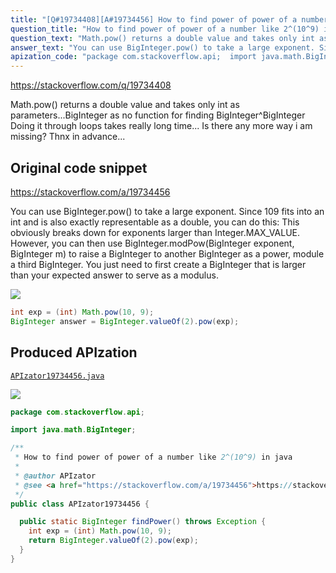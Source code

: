 ```yaml
---
title: "[Q#19734408][A#19734456] How to find power of power of a number like 2^(10^9) in java"
question_title: "How to find power of power of a number like 2^(10^9) in java"
question_text: "Math.pow() returns a double value and takes only int as parameters...BigInteger as no function for finding BigInteger^BigInteger Doing it through loops takes really long time... Is there any more way i am missing? Thnx in advance..."
answer_text: "You can use BigInteger.pow() to take a large exponent. Since 109 fits into an int and is also exactly representable as a double, you can do this: This obviously breaks down for exponents larger than Integer.MAX_VALUE. However, you can then use BigInteger.modPow(BigInteger exponent, BigInteger m) to raise a BigInteger to another BigInteger as a power, module a third BigInteger. You just need to first create a BigInteger that is larger than your expected answer to serve as a modulus."
apization_code: "package com.stackoverflow.api;  import java.math.BigInteger;  /**  * How to find power of power of a number like 2^(10^9) in java  *  * @author APIzator  * @see <a href=\"https://stackoverflow.com/a/19734456\">https://stackoverflow.com/a/19734456</a>  */ public class APIzator19734456 {    public static BigInteger findPower() throws Exception {     int exp = (int) Math.pow(10, 9);     return BigInteger.valueOf(2).pow(exp);   } }"
---
```


https://stackoverflow.com/q/19734408

Math.pow() returns a double value and takes only int as parameters...BigInteger as no function for finding BigInteger^BigInteger
Doing it through loops takes really long time...
Is there any more way i am missing?
Thnx in advance...



## Original code snippet

https://stackoverflow.com/a/19734456

You can use BigInteger.pow() to take a large exponent. Since 109 fits into an int and is also exactly representable as a double, you can do this:
This obviously breaks down for exponents larger than Integer.MAX_VALUE. However, you can then use BigInteger.modPow(BigInteger exponent, BigInteger m) to raise a BigInteger to another BigInteger as a power, module a third BigInteger. You just need to first create a BigInteger that is larger than your expected answer to serve as a modulus.

<div class="code-logo"><img src="/stackoverflow.png" /></div>

```java
int exp = (int) Math.pow(10, 9);
BigInteger answer = BigInteger.valueOf(2).pow(exp);
```

## Produced APIzation

[`APIzator19734456.java`](https://github.com/pasqualesalza/apization-temp/raw/main/data/search/APIzator19734456.java)

<div class="code-logo"><img src="/apizator.png" /></div>

```java
package com.stackoverflow.api;

import java.math.BigInteger;

/**
 * How to find power of power of a number like 2^(10^9) in java
 *
 * @author APIzator
 * @see <a href="https://stackoverflow.com/a/19734456">https://stackoverflow.com/a/19734456</a>
 */
public class APIzator19734456 {

  public static BigInteger findPower() throws Exception {
    int exp = (int) Math.pow(10, 9);
    return BigInteger.valueOf(2).pow(exp);
  }
}

```